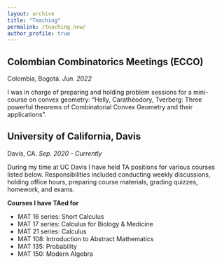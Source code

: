 ```yaml
---
layout: archive
title: "Teaching"
permalink: /teaching_new/
author_profile: true
---
```


## Colombian Combinatorics Meetings (ECCO)

Colombia, Bogotá. _Jun. 2022_

I was in charge of preparing and holding problem sessions for a mini-course on convex geometry: “Helly, Carathéodory, Tverberg: Three powerful theorems of Combinatorial Convex Geometry and their applications”.

## University of California, Davis

Davis, CA. _Sep. 2020 - Currently_

During my time at UC Davis I have held TA positions for various courses listed below. Responsibilities included conducting weekly discussions, holding office hours, preparing course materials, grading quizzes, homework, and exams. 

**Courses I have TAed for**
- MAT 16 series: Short Calculus
- MAT 17 series: Calculus for Biology & Medicine
- MAT 21 series: Calculus
- MAT 108: Introduction to Abstract Mathematics
- MAT 135: Probability
- MAT 150: Modern Algebra
